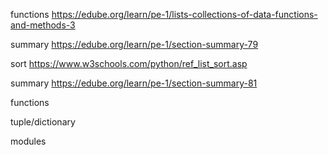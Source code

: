 functions
https://edube.org/learn/pe-1/lists-collections-of-data-functions-and-methods-3

summary
https://edube.org/learn/pe-1/section-summary-79

sort
https://www.w3schools.com/python/ref_list_sort.asp

summary
https://edube.org/learn/pe-1/section-summary-81

functions

tuple/dictionary

modules